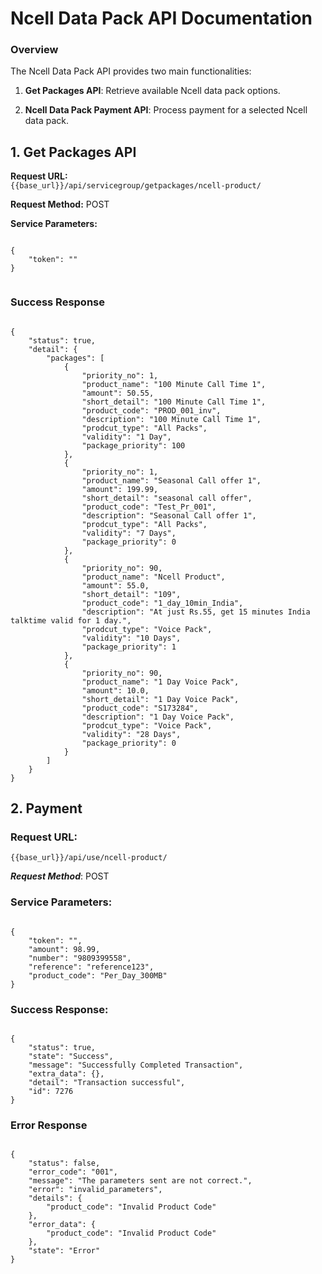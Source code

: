 # Ncell Data Pack API Documentation

### Overview

The Ncell Data Pack API provides two main functionalities:

1. **Get Packages API**: Retrieve available Ncell data pack options.

2. **Ncell Data Pack Payment API**: Process payment for a selected Ncell data pack.

## 1. Get Packages API

**Request URL:**  
`{{base_url}}/api/servicegroup/getpackages/ncell-product/`

**Request Method:** POST

**Service Parameters:**

<pre><code class="json">
{
    "token": "<token>"
}

</code></pre>

### Success Response
<pre><code class="json">
{
    "status": true,
    "detail": {
        "packages": [
            {
                "priority_no": 1,
                "product_name": "100 Minute Call Time 1",
                "amount": 50.55,
                "short_detail": "100 Minute Call Time 1",
                "product_code": "PROD_001_inv",
                "description": "100 Minute Call Time 1",
                "prodcut_type": "All Packs",
                "validity": "1 Day",
                "package_priority": 100
            },
            {
                "priority_no": 1,
                "product_name": "Seasonal Call offer 1",
                "amount": 199.99,
                "short_detail": "seasonal call offer",
                "product_code": "Test_Pr_001",
                "description": "Seasonal Call offer 1",
                "prodcut_type": "All Packs",
                "validity": "7 Days",
                "package_priority": 0
            },
            {
                "priority_no": 90,
                "product_name": "Ncell Product",
                "amount": 55.0,
                "short_detail": "109",
                "product_code": "1_day_10min_India",
                "description": "At just Rs.55, get 15 minutes India talktime valid for 1 day.",
                "prodcut_type": "Voice Pack",
                "validity": "10 Days",
                "package_priority": 1
            },
            {
                "priority_no": 90,
                "product_name": "1 Day Voice Pack",
                "amount": 10.0,
                "short_detail": "1 Day Voice Pack",
                "product_code": "S173284",
                "description": "1 Day Voice Pack",
                "prodcut_type": "Voice Pack",
                "validity": "28 Days",
                "package_priority": 0
            }
        ]
    }
}
</code></pre>

## 2. Payment 

### Request URL:
  ```{{base_url}}/api/use/ncell-product/```

***Request Method***: POST

### Service Parameters:
<pre><code class="json">
{
    "token": "<token>",
    "amount": 98.99,
    "number": "9809399558",
    "reference": "reference123",
    "product_code": "Per_Day_300MB"
}
</code></pre>

### Success Response:

<pre><code class="json">
{
    "status": true,
    "state": "Success",
    "message": "Successfully Completed Transaction",
    "extra_data": {},
    "detail": "Transaction successful",
    "id": 7276
}
</code></pre>

### Error Response

<pre><code class="json">
{
    "status": false,
    "error_code": "001",
    "message": "The parameters sent are not correct.",
    "error": "invalid_parameters",
    "details": {
        "product_code": "Invalid Product Code"
    },
    "error_data": {
        "product_code": "Invalid Product Code"
    },
    "state": "Error"
}

</code></pre>